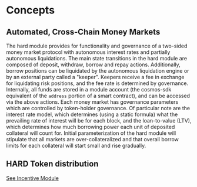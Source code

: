 <!--
order: 1
-->

# Concepts

## Automated, Cross-Chain Money Markets

The hard module provides for functionality and governance of a two-sided money market protocol with autonomous interest rates and partially autonomous liquidations. The main state transitions in the hard module are composed of deposit, withdraw, borrow and repay actions. Additionally, borrow positions can be liquidated by the autonomous liquidation engine or by an external party called a "keeper". Keepers receive a fee in exchange for liquidating risk positions, and the fee rate is determined by governance. Internally, all funds are stored in a module account (the cosmos-sdk equivalent of the `address` portion of a smart contract), and can be accessed via the above actions. Each money market has governance parameters which are controlled by token-holder governance. Of particular note are the interest rate model, which determines (using a static formula) what the prevailing rate of interest will be for each block, and the loan-to-value (LTV), which determines how much borrowing power each unit of deposited collateral will count for. Initial parameterization of the hard module will stipulate that all markets are over-collateralized and that overall borrow limits for each collateral will start small and rise gradually.

## HARD Token distribution

[See Incentive Module](../../incentive/spec/01_concepts.md)

